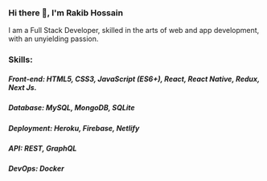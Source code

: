 ### Hi there 👋,  I'm Rakib Hossain

I am a Full Stack Developer, skilled in the arts of web and app development, with an unyielding passion. 

### Skills:
##### Front-end: HTML5, CSS3, JavaScript (ES6+), React, React Native, Redux, Next Js.
##### Database: MySQL, MongoDB, SQLite
##### Deployment: Heroku, Firebase, Netlify
##### API: REST, GraphQL
##### DevOps: Docker

